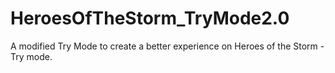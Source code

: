 # HeroesOfTheStorm_TryMode2.0
A modified Try Mode to create a better experience on Heroes of the Storm - Try mode.
